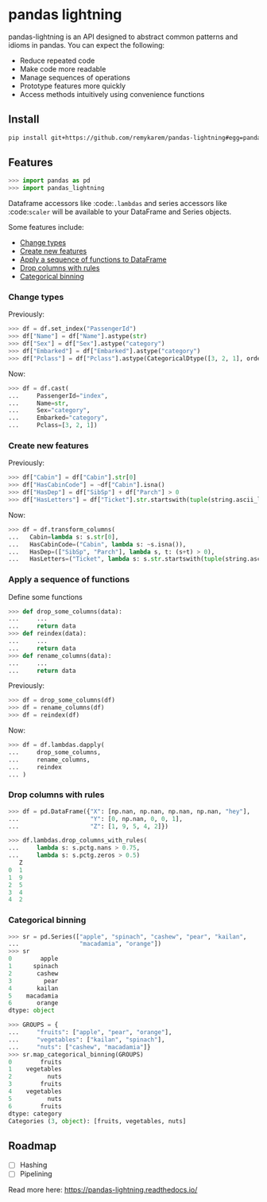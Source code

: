 # pandas lightning

pandas-lightning is an API designed to abstract common
patterns and idioms in pandas. You can expect the following:

- Reduce repeated code
- Make code more readable
- Manage sequences of operations
- Prototype features more quickly
- Access methods intuitively using convenience functions

## Install

```bash
pip install git+https://github.com/remykarem/pandas-lightning#egg=pandas-lightning
```

## Features

```python
>>> import pandas as pd
>>> import pandas_lightning
```

Dataframe accessors like :code:`.lambdas` and series accessors like :code:`scaler`
will be available to your DataFrame and Series objects.

Some features include:

* [Change types](#change-types)
* [Create new features](#create-new-features)
* [Apply a sequence of functions to DataFrame](#apply-a-sequence-of-functions)
* [Drop columns with rules](#drop-columns-with-rules)
* [Categorical binning](#categorical-binning)

### Change types

Previously:

```python
>>> df = df.set_index("PassengerId")
>>> df["Name"] = df["Name"].astype(str)
>>> df["Sex"] = df["Sex"].astype("category")
>>> df["Embarked"] = df["Embarked"].astype("category")
>>> df["Pclass"] = df["Pclass"].astype(CategoricalDtype([3, 2, 1], ordered=True)
```

Now:

```python
>>> df = df.cast(
...     PassengerId="index",
...     Name=str,
...     Sex="category",
...     Embarked="category",
...     Pclass=[3, 2, 1])
```

### Create new features

Previously:

```python
>>> df["Cabin"] = df["Cabin"].str[0]
>>> df["HasCabinCode"] = ~df["Cabin"].isna()
>>> df["HasDep"] = df["SibSp"] + df["Parch"] > 0
>>> df["HasLetters"] = df["Ticket"].str.startswith(tuple(string.ascii_letters))
```

Now:

```python
>>> df = df.transform_columns(
...   Cabin=lambda s: s.str[0],
...   HasCabinCode=("Cabin", lambda s: ~s.isna()),
...   HasDep=(["SibSp", "Parch"], lambda s, t: (s+t) > 0),
...   HasLetters=("Ticket", lambda s: s.str.startswith(tuple(string.ascii_letters)))
```

### Apply a sequence of functions

Define some functions

```python
>>> def drop_some_columns(data):
...     ...
...     return data
>>> def reindex(data):
...     ...
...     return data
>>> def rename_columns(data):
...     ...
...     return data
```

Previously:

```python
>>> df = drop_some_columns(df)
>>> df = rename_columns(df)
>>> df = reindex(df)
```

Now:

```python
>>> df = df.lambdas.dapply(
...     drop_some_columns,
...     rename_columns,
...     reindex
... )
```

### Drop columns with rules

```python
>>> df = pd.DataFrame({"X": [np.nan, np.nan, np.nan, np.nan, "hey"],
...                    "Y": [0, np.nan, 0, 0, 1],
...                    "Z": [1, 9, 5, 4, 2]})
```

```python
>>> df.lambdas.drop_columns_with_rules(
...     lambda s: s.pctg.nans > 0.75,
...     lambda s: s.pctg.zeros > 0.5)
   Z
0  1
1  9
2  5
3  4
4  2
```

### Categorical binning

```python
>>> sr = pd.Series(["apple", "spinach", "cashew", "pear", "kailan",
...                 "macadamia", "orange"])
>>> sr
0        apple
1      spinach
2       cashew
3         pear
4       kailan
5    macadamia
6       orange
dtype: object
```

```python
>>> GROUPS = {
...     "fruits": ["apple", "pear", "orange"],
...     "vegetables": ["kailan", "spinach"],
...     "nuts": ["cashew", "macadamia"]}
>>> sr.map_categorical_binning(GROUPS)
0        fruits
1    vegetables
2          nuts
3        fruits
4    vegetables
5          nuts
6        fruits
dtype: category
Categories (3, object): [fruits, vegetables, nuts]
```

## Roadmap

- [ ] Hashing
- [ ] Pipelining

Read more here: https://pandas-lightning.readthedocs.io/
